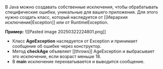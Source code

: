 
В Java можно создавать собственные исключения, чтобы обрабатывать специфические ошибки, уникальные для вашего приложения. Для этого нужно создать класс, который наследуется от [[Иерархия исключения|Exception]] или от RuntimeException.

**Пример:**
![[Pasted image 20250322224801.png]]
- Класс **AgeException** наследуется от Exception и принимает сообщение об ошибке через конструктор.
- Метод **checkAge** объявляет [[throws]] AgeException и выбрасывает это исключение, если возраст меньше 18.
- В **main** исключение перехватывается и выводится сообщение.